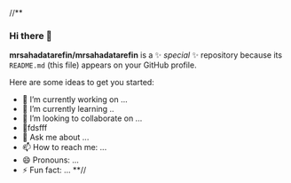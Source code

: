 
//**
### Hi there 👋


**mrsahadatarefin/mrsahadatarefin** is a ✨ _special_ ✨ repository because its `README.md` (this file) appears on your GitHub profile.

Here are some ideas to get you started:

- 🔭 I’m currently working on ...
- 🌱 I’m currently learning ..
- 👯 I’m looking to collaborate on ...
- 🤔fdsfff
- 💬 Ask me about ...
- 📫 How to reach me: ...
- 😄 Pronouns: ...
- ⚡ Fun fact: ...
**//
